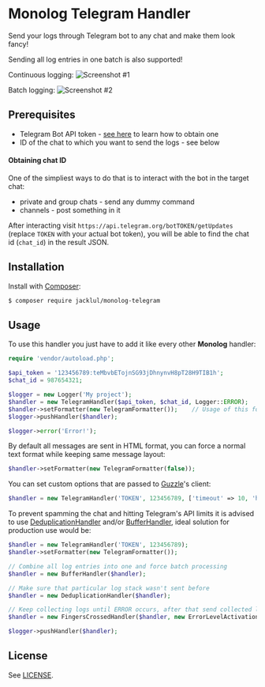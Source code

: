 # Monolog Telegram Handler

Send your logs through Telegram bot to any chat and make them look fancy!

Sending all log entries in one batch is also supported!

Continuous logging:
![Screenshot #1](https://i.imgur.com/ISWxisv.jpg)

Batch logging:
![Screenshot #2](https://i.imgur.com/ZeZhs60.jpg)

## Prerequisites

 - Telegram Bot API token - [see here](https://core.telegram.org/bots#creating-a-new-bot) to learn how to obtain one
 - ID of the chat to which you want to send the logs - see below
 
#### Obtaining chat ID

One of the simpliest ways to do that is to interact with the bot in the target chat:
- private and group chats - send any dummy command
- channels - post something in it

After interacting visit `https://api.telegram.org/botTOKEN/getUpdates` (replace `TOKEN` with your actual bot token), you will be able to find the chat id (`chat_id`) in the result JSON.

## Installation

Install with [Composer](https://github.com/composer/composer):

```bash
$ composer require jacklul/monolog-telegram
```

## Usage

To use this handler you just have to add it like every other **Monolog** handler:

```php
require 'vendor/autoload.php';

$api_token = '123456789:teMbvbETojnSG93jDhnynvH8pT28H9TIB1h';
$chat_id = 987654321;

$logger = new Logger('My project');
$handler = new TelegramHandler($api_token, $chat_id, Logger::ERROR);
$handler->setFormatter(new TelegramFormatter());    // Usage of this formatter is optional but recommended if you want better message layout
$logger->pushHandler($handler);

$logger->error('Error!');
```

By default all messages are sent in HTML format, you can force a normal text format while keeping same message layout:

```php
$handler->setFormatter(new TelegramFormatter(false));
```

You can set custom options that are passed to [Guzzle](https://github.com/guzzle/guzzle)'s client:

```php
$handler = new TelegramHandler('TOKEN', 123456789, ['timeout' => 10, 'handler' => new StreamHandler()]);
```

To prevent spamming the chat and hitting Telegram's API limits it is advised to use
 [DeduplicationHandler](https://github.com/Seldaek/monolog/blob/master/src/Monolog/Handler/DeduplicationHandler.php) and/or [BufferHandler](https://github.com/Seldaek/monolog/blob/master/src/Monolog/Handler/BufferHandler.php), ideal solution for production use would be:

```php
$handler = new TelegramHandler('TOKEN', 123456789);
$handler->setFormatter(new TelegramFormatter());

// Combine all log entries into one and force batch processing
$handler = new BufferHandler($handler);

// Make sure that particular log stack wasn't sent before
$handler = new DeduplicationHandler($handler);

// Keep collecting logs until ERROR occurs, after that send collected logs to $handler
$handler = new FingersCrossedHandler($handler, new ErrorLevelActivationStrategy(Logger::ERROR));

$logger->pushHandler($handler);
```

## License

See [LICENSE](LICENSE).
